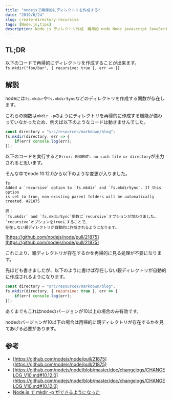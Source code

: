 ```yaml
---
title: "nodejsで再帰的にディレクトリを作成する"
date: "2019/6/24"
slug: create-directory-recursive
tags: [Node.js,tips]
description: Node.js ディレクトリ作成　再帰的 node Node javascript JavaScript JS 
---
```

## TL;DR
以下のコードで再帰的にディレクトリを作成することが出来ます。
`fs.mkdir("foo/bar", { recursive: true }, err => {}`

## 解説
nodeには`fs.mkdir`や`fs.mkdirSync`などのディレクトリを作成する関数が存在します。

これらの関数は`mkdir -p`のようにディレクトリを再帰的に作成する機能が備わっていなかったため、例えば以下のようなコードは動きませんでした。

```javascript
const directory = "src/resources/markdown/blog";
fs.mkdir(directory, err => {
    if(err) console.log(err);
});
```

以下のコードを実行すると`Error: ENOENT: no such file or directory`が出力されると思います。

そんな中でnode 10.12.0から以下のような変更が入りました。
```
fs
Added a `recursive` option to `fs.mkdir` and `fs.mkdirSync`. If this option
is set to true, non-existing parent folders will be automatically created. #21875

訳：
`fs.mkdir` and `fs.mkdirSync`関数に`recursive`オプションが加わりました。
`recursive`オプションをtrueにすることで、
存在しない親ディレクトリが自動的に作成されるようになります。
```

[https://github.com/nodejs/node/pull/21875](https://github.com/nodejs/node/pull/21875)

これにより、親ディレクトリが存在するかを再帰的に見る処理が不要になります。

先ほども書きましたが、以下のように書けば存在しない親ディレクトリが自動的に作成されるようになります。
```javascript
const directory = "src/resources/markdown/blog";
fs.mkdir(directory, { recursive: true }, err => {
    if(err) console.log(err);
});
```

あくまでもこれはnodeのバージョンが10以上の場合のみ有効です。

nodeのバージョンが10以下の場合は再帰的に親ディレクトリが存在するかを見てあげる必要があります。

## 参考
- [https://github.com/nodejs/node/pull/21875](https://github.com/nodejs/node/pull/21875)
- [https://github.com/nodejs/node/blob/master/doc/changelogs/CHANGELOG_V10.md#10.12.0](https://github.com/nodejs/node/blob/master/doc/changelogs/CHANGELOG_V10.md#10.12.0)
- [Node.js で mkdir -p ができるようになった](http://var.blog.jp/archives/77266235.html)